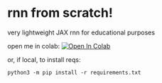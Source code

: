 # rnn from scratch!

very lightweight JAX rnn for educational purposes

open me in colab:
<a target="_blank" href="https://colab.research.google.com/github/phinate/jax-rnn/blob/main/demo.ipynb">
<img src="https://colab.research.google.com/assets/colab-badge.svg" alt="Open In Colab"/>
</a>

or, if local, to install reqs:

```
python3 -m pip install -r requirements.txt
```
